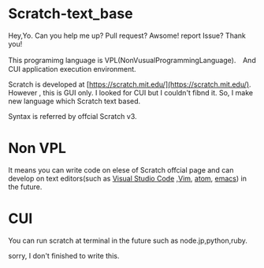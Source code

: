 # Scratch-text_base

Hey,Yo. Can you help me up?
Pull request? Awsome!
report Issue? Thank you!


This programimg language is VPL(NonVusualProgrammingLanguage).　And CUI application execution environment.  

Scratch is developed at [https://scratch.mit.edu/](https://scratch.mit.edu/).  
However , this is GUI only. I looked for CUI but I couldn't fibnd it.
So, I make new language which Scratch text based.  

Syntax is referred by offcial Scratch v3.

# Non VPL

It means you can write code on elese of Scratch offcial page and can develop on text editors(such as [Visual Studio Code](https://code.visualstudio.com/) ,[Vim](https://www.vim.org/), [atom](https://atom.io/), [emacs](https://www.gnu.org/software/emacs/)) in the future.

# CUI
 
You can run scratch at terminal in the future such as node.jp,python,ruby. 



sorry, I don't finished to write this.


